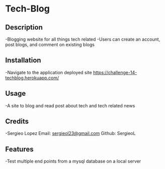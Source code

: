 # Tech-Blog

## Description

-Blogging website for all things tech related
-Users can create an account, post blogs, and comment on existing blogs

## Installation

-Navigate to the application deployed site
https://challenge-14-techblog.herokuapp.com/

## Usage 

-A site to blog and read post about tech and tech related news


## Credits

-Sergieo Lopez Email: sergieol23@gmail.com Github: SergieoL

## Features

-Test multiple end points from a mysql database on a local server
